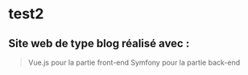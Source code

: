 # test2

## Site web de type blog réalisé avec : 
  > Vue.js pour la partie front-end 
  > Symfony pour la partie back-end
